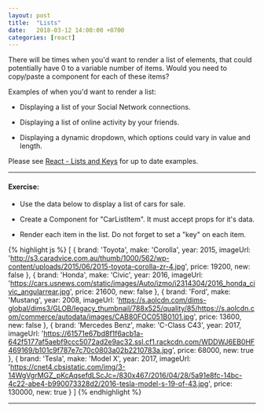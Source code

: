 ```yaml
---
layout: post
title:  "Lists"
date:   2018-03-12 14:00:00 +0700
categories: [react]
---
```


There will be times when you'd want to render a list of elements, that could potentially have 0 to a variable number of items. Would you need to copy/paste a component for each of these items?

Examples of when you'd want to render a list:

- Displaying a list of your Social Network connections.

- Displaying a list of online activity by your friends.

- Displaying a dynamic dropdown, which options could vary in value and length.

Please see [React - Lists and Keys](https://reactjs.org/docs/lists-and-keys.html) for up to date examples.

---

#### Exercise:

- Use the data below to display a list of cars for sale.

- Create a Component for "CarListItem". It must accept props for it's data.

- Render each item in the list. Do not forget to set a "key" on each item.

{% highlight js %}
[
  {
    brand: 'Toyota',
    make: 'Corolla',
    year: 2015,
    imageUrl: 'http://s3.caradvice.com.au/thumb/1000/562/wp-content/uploads/2015/06/2015-toyota-corolla-zr-4.jpg',
    price: 19200,
    new: false
  },
  {
    brand: 'Honda',
    make: 'Civic',
    year: 2016,
    imageUrl: 'https://cars.usnews.com/static/images/Auto/izmo/i2314304/2016_honda_civic_angularrear.jpg',
    price: 21600,
    new: false
  },
  {
    brand: 'Ford',
    make: 'Mustang',
    year: 2008,
    imageUrl: 'https://s.aolcdn.com/dims-global/dims3/GLOB/legacy_thumbnail/788x525/quality/85/https://s.aolcdn.com/commerce/autodata/images/CAB80FOC051B0101.jpg',
    price: 13600,
    new: false
  },
  {
    brand: 'Mercedes Benz',
    make: 'C-Class C43',
    year: 2017,
    imageUrl: 'https://61571e67bd8f1f6acb1a-642f5177af5aebf9ccc5072ad2e9ac32.ssl.cf1.rackcdn.com/WDDWJ6EB0HF469169/b101c9f787e7c70c0803a02b2210783a.jpg',
    price: 68000,
    new: true
  },
  {
    brand: 'Tesla',
    make: 'Model X',
    year: 2017,
    imageUrl: 'https://cnet4.cbsistatic.com/img/3-14WgVgrMGZ_pKcAqsefdLScJc=/830x467/2016/04/28/5a91e8fc-14bc-4c22-abe4-b990073328d2/2016-tesla-model-s-19-of-43.jpg',
    price: 130000,
    new: true
  }
]
{% endhighlight %}

---
